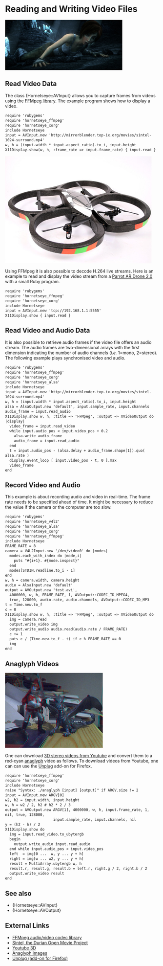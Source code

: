 Reading and Writing Video Files
===============================

![Read video files](images/sintel.jpg)

Read Video Data
----------------

The class {Hornetseye::AVInput} allows you to capture frames from videos using the [FFMpeg library](http://www.ffmpeg.org/). The example program shows how to display a video.

    require 'rubygems'
    require 'hornetseye_ffmpeg'
    require 'hornetseye_xorg'
    include Hornetseye
    input = AVInput.new 'http://mirrorblender.top-ix.org/movies/sintel-1024-surround.mp4'
    w, h = (input.width * input.aspect_ratio).to_i, input.height
    X11Display.show(w, h, :frame_rate => input.frame_rate) { input.read }

![Parrot AR.Drone](images/ardrone.jpg)

Using FFMpeg it is also possible to decode H.264 live streams. Here is an example to read and display the video stream from a [Parrot AR.Drone 2.0](http://ardrone2.parrot.com/) with a small Ruby program.

    require 'rubygems'
    require 'hornetseye_ffmpeg'
    require 'hornetseye_xorg'
    include Hornetseye
    input = AVInput.new 'tcp://192.168.1.1:5555'
    X11Display.show { input.read }

Read Video and Audio Data
-------------------------

It is also possible to retrieve audio frames if the video file offers an audio stream. The audio frames are two-dimensional arrays with the first dimension indicating the number of audio channels (*i.e.* 1=mono, 2=stereo). The following example plays synchronised video and audio.

    require 'rubygems'
    require 'hornetseye_ffmpeg'
    require 'hornetseye_xorg'
    require 'hornetseye_alsa'
    include Hornetseye
    input = AVInput.new 'http://mirrorblender.top-ix.org/movies/sintel-1024-surround.mp4'
    w, h = (input.width * input.aspect_ratio).to_i, input.height
    alsa = AlsaOutput.new 'default', input.sample_rate, input.channels
    audio_frame = input.read_audio
    X11Display.show w, h, :title => 'FFMpeg', :output => XVideoOutput do |display|
      video_frame = input.read_video
      while input.audio_pos < input.video_pos + 0.2
        alsa.write audio_frame
        audio_frame = input.read_audio
      end
      t = input.audio_pos - (alsa.delay + audio_frame.shape[1]).quo( alsa.rate )
      display.event_loop [ input.video_pos - t, 0 ].max
      video_frame
    end

Record Video and Audio
----------------------

This example is about recording audio and video in real-time. The frame rate needs to be specified ahead of time. It might be necessary to reduce the value if the camera or the computer are too slow.

    require 'rubygems'
    require 'hornetseye_v4l2'
    require 'hornetseye_alsa'
    require 'hornetseye_xorg'
    require 'hornetseye_ffmpeg'
    include Hornetseye
    FRAME_RATE = 8
    camera = V4L2Input.new '/dev/video0' do |modes|
      modes.each_with_index do |mode,i|
        puts "#{i+1}. #{mode.inspect}"
      end
      modes[STDIN.readline.to_i - 1]
    end
    w, h = camera.width, camera.height
    audio = AlsaInput.new 'default'
    output = AVOutput.new 'test.avi',
      4000000, w, h, FRAME_RATE, 1, AVOutput::CODEC_ID_MPEG4,
      true, 128000, audio.rate, audio.channels, AVOutput::CODEC_ID_MP3
    t = Time.new.to_f
    c = 0
    X11Display.show w, h, :title => 'FFMpeg', :output => XVideoOutput do
      img = camera.read
      output.write_video img
      output.write_audio audio.read(audio.rate / FRAME_RATE)
      c += 1
      puts c / (Time.new.to_f - t) if c % FRAME_RATE == 0
      img
    end

Anaglyph Videos
---------------

![Convert 3D to anaglyph video](images/anaglyph.jpg)

One can download [3D stereo videos from Youtube](http://www.youtube.com/3d) and convert them to a red-cyan [anaglyph](http://en.wikipedia.org/wiki/Anaglyph_image) video as follows. To download videos from Youtube, one can can use the [Unplug](https://addons.mozilla.org/firefox/addon/unplug/) add-on for Firefox.

    require 'hornetseye_ffmpeg'
    require 'hornetseye_xorg'
    include Hornetseye
    raise "Syntax: ./anaglyph [input] [output]" if ARGV.size != 2
    input = AVInput.new ARGV[0]
    w2, h2 = input.width, input.height
    w, h = w2 / 2, h2 # h2 * 2 / 3
    output = AVOutput.new ARGV[1], 4000000, w, h, input.frame_rate, 1, nil, true, 128000,
                          input.sample_rate, input.channels, nil
    y = (h2 - h) / 2
    X11Display.show do
      img = input.read_video.to_ubytergb
      begin
        output.write_audio input.read_audio
      end while input.audio_pos < input.video_pos
      left  = img[0 ...  w, y ... y + h]
      right = img[w ... w2, y ... y + h]
      result = MultiArray.ubytergb w, h
      result.r, result.g, result.b = left.r, right.g / 2, right.b / 2
      output.write_video result
    end

See also
--------

* {Hornetseye::AVInput}
* {Hornetseye::AVOutput}

External Links
--------------

* [FFMpeg audio/video codec library](http://www.ffmpeg.org/)
* [Sintel, the Durian Open Movie Project](http://sintel.org/)
* [Youtube 3D](http://www.youtube.com/3d)
* [Anaglyph images](http://en.wikipedia.org/wiki/Anaglyph_image)
* [Unplug (add-on for Firefox)](https://addons.mozilla.org/firefox/addon/unplug/)

